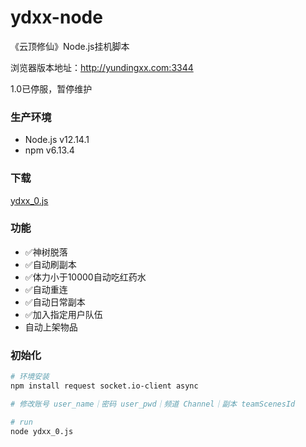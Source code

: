 # ydxx-node
《云顶修仙》Node.js挂机脚本

浏览器版本地址：http://yundingxx.com:3344

1.0已停服，暂停维护

### 生产环境

- Node.js v12.14.1
- npm v6.13.4

### 下载

[ydxx_0.js](https://github.com/emtry/ydxx-node/blob/master/ydxx_0.js)

### 功能

- ✅神树脱落
- ✅自动刷副本
- ✅体力小于10000自动吃红药水
- ✅自动重连
- ✅自动日常副本
- ✅加入指定用户队伍
- 自动上架物品

### 初始化

```bash
# 环境安装
npm install request socket.io-client async

# 修改账号 user_name｜密码 user_pwd｜频道 Channel｜副本 teamScenesId

# run
node ydxx_0.js

